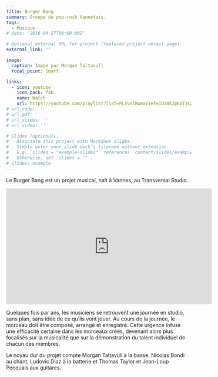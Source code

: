 ```yaml
---
title: Burger Bang
summary: Groupe de pop-rock Vannetais.
tags:
  - Musique
# date: '2016-04-27T00:00:00Z'

# Optional external URL for project (replaces project detail page).
external_link: ''

image:
  caption: Image par Morgan Taltavull
  focal_point: Smart

links:
  - icon: youtube
    icon_pack: fab
    name: Watch
    url: https://youtube.com/playlist?list=PL5VxlMwmaE1HteIDI0E2ph0T1CZ9WVBul
# url_code: ''
# url_pdf: ''
# url_slides: ''
# url_video: ''

# Slides (optional).
#   Associate this project with Markdown slides.
#   Simply enter your slide deck's filename without extension.
#   E.g. `slides = "example-slides"` references `content/slides/example-slides.md`.
#   Otherwise, set `slides = ""`.
# slides: example
---
```


Le Burger Bang est un projet musical, naît à Vannes, au Transversal Studio.

<iframe width="560" height="315" src="https://www.youtube-nocookie.com/embed/ICHYJCn7Cd0" title="YouTube video player" frameborder="0" allow="accelerometer; autoplay; clipboard-write; encrypted-media; gyroscope; picture-in-picture" allowfullscreen></iframe>

Quelques fois par ans, les musiciens se retrouvent une journée en studio, sans plan, sans idée de ce qu’ils vont jouer. Au cours de la journée, le morceau doit être composé, arrangé et enregistré. Cette urgence infuse une efficacité certaine dans les morceaux créés, devenant alors plus focalisés sur la musicalité que sur la démonstration du talent individuel de chacun des membres.

Le noyau dur du projet compte Morgan Taltavull à la basse, Nicolas Bondi au chant, Ludovic Diaz à la batterie et Thomas Taylor et Jean-Loup Pecquais aux guitares.

